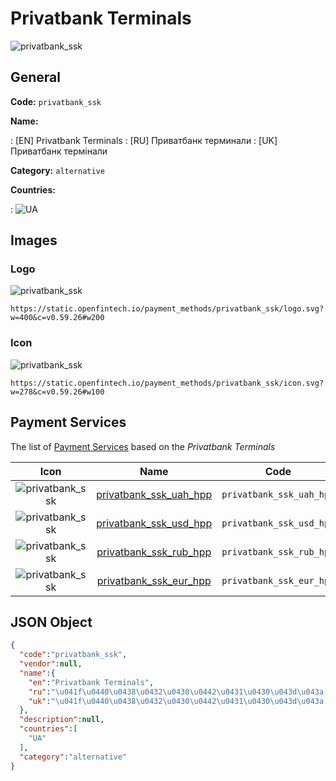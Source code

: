 
# Privatbank Terminals 
![privatbank_ssk](https://static.openfintech.io/payment_methods/privatbank_ssk/logo.svg?w=400&c=v0.59.26#w200)  

## General 
**Code:** `privatbank_ssk` 
 
**Name:** 
 
:	[EN] Privatbank Terminals 
:	[RU] Приватбанк терминали 
:	[UK] Приватбанк термінали 
 
**Category:** `alternative` 
 
**Countries:** 
 
:	![UA](https://cdnjs.cloudflare.com/ajax/libs/flag-icon-css/3.3.0/flags/4x3/ua.svg#w24)  

## Images 

### Logo 
![privatbank_ssk](https://static.openfintech.io/payment_methods/privatbank_ssk/logo.svg?w=400&c=v0.59.26#w200)  

```
https://static.openfintech.io/payment_methods/privatbank_ssk/logo.svg?w=400&c=v0.59.26#w200
```  

### Icon 
![privatbank_ssk](https://static.openfintech.io/payment_methods/privatbank_ssk/icon.svg?w=278&c=v0.59.26#w100)  

```
https://static.openfintech.io/payment_methods/privatbank_ssk/icon.svg?w=278&c=v0.59.26#w100
```  

## Payment Services 
 
The list of [Payment Services](/payment-services/) based on the _Privatbank Terminals_ 

|Icon|Name|Code| 
|:---:|:---:|:---:| 
|![privatbank_ssk](https://static.openfintech.io/payment_methods/privatbank_ssk/icon.svg?w=278&c=v0.59.26#w100) |[privatbank_ssk_uah_hpp](/payment-services/privatbank_ssk_uah_hpp/)|`privatbank_ssk_uah_hpp`| 
|![privatbank_ssk](https://static.openfintech.io/payment_methods/privatbank_ssk/icon.svg?w=278&c=v0.59.26#w100) |[privatbank_ssk_usd_hpp](/payment-services/privatbank_ssk_usd_hpp/)|`privatbank_ssk_usd_hpp`| 
|![privatbank_ssk](https://static.openfintech.io/payment_methods/privatbank_ssk/icon.svg?w=278&c=v0.59.26#w100) |[privatbank_ssk_rub_hpp](/payment-services/privatbank_ssk_rub_hpp/)|`privatbank_ssk_rub_hpp`| 
|![privatbank_ssk](https://static.openfintech.io/payment_methods/privatbank_ssk/icon.svg?w=278&c=v0.59.26#w100) |[privatbank_ssk_eur_hpp](/payment-services/privatbank_ssk_eur_hpp/)|`privatbank_ssk_eur_hpp`| 
 

## JSON Object 

```json
{
  "code":"privatbank_ssk",
  "vendor":null,
  "name":{
    "en":"Privatbank Terminals",
    "ru":"\u041f\u0440\u0438\u0432\u0430\u0442\u0431\u0430\u043d\u043a \u0442\u0435\u0440\u043c\u0438\u043d\u0430\u043b\u0438",
    "uk":"\u041f\u0440\u0438\u0432\u0430\u0442\u0431\u0430\u043d\u043a \u0442\u0435\u0440\u043c\u0456\u043d\u0430\u043b\u0438"
  },
  "description":null,
  "countries":[
    "UA"
  ],
  "category":"alternative"
}
```  
